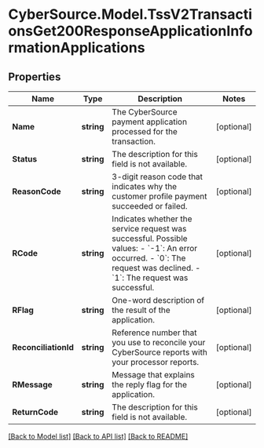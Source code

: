 # CyberSource.Model.TssV2TransactionsGet200ResponseApplicationInformationApplications
## Properties

Name | Type | Description | Notes
------------ | ------------- | ------------- | -------------
**Name** | **string** | The CyberSource payment application processed for the transaction.  | [optional] 
**Status** | **string** | The description for this field is not available. | [optional] 
**ReasonCode** | **string** | 3-digit reason code that indicates why the customer profile payment succeeded or failed. | [optional] 
**RCode** | **string** | Indicates whether the service request was successful. Possible values:  - &#x60;-1&#x60;: An error occurred. - &#x60;0&#x60;: The request was declined. - &#x60;1&#x60;: The request was successful.  | [optional] 
**RFlag** | **string** | One-word description of the result of the application.  | [optional] 
**ReconciliationId** | **string** | Reference number that you use to reconcile your CyberSource reports with your processor reports.  | [optional] 
**RMessage** | **string** | Message that explains the reply flag for the application.  | [optional] 
**ReturnCode** | **string** | The description for this field is not available. | [optional] 

[[Back to Model list]](../README.md#documentation-for-models) [[Back to API list]](../README.md#documentation-for-api-endpoints) [[Back to README]](../README.md)

